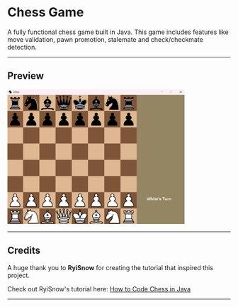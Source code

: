 # Chess Game

A fully functional chess game built in Java. This game includes features like move validation, pawn promotion, stalemate and check/checkmate detection.

---

## Preview

<img src="/res/preview/preview.png" alt="Chess Game Preview" width="400" />

---

## Credits

A huge thank you to **RyiSnow** for creating the tutorial that inspired this project. 

Check out RyiSnow's tutorial here: [How to Code Chess in Java](https://www.youtube.com/watch?v=jzCxywhTAUI)


---
